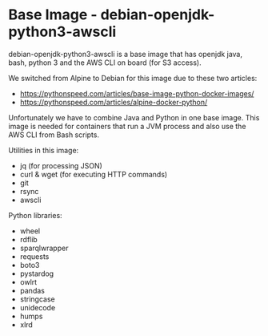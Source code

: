 # Base Image - debian-openjdk-python3-awscli

debian-openjdk-python3-awscli is a base image that has openjdk java, bash, python 3 and the AWS CLI on board (for S3 access).

We switched from Alpine to Debian for this image due to these two articles:
- https://pythonspeed.com/articles/base-image-python-docker-images/
- https://pythonspeed.com/articles/alpine-docker-python/

Unfortunately we have to combine Java and Python in one base image.
This image is needed for containers that run a JVM process and also
use the AWS CLI from Bash scripts.

Utilities in this image:

- jq (for processing JSON)
- curl & wget (for executing HTTP commands)
- git
- rsync
- awscli

Python libraries:

- wheel
- rdflib
- sparqlwrapper
- requests
- boto3
- pystardog
- owlrt
- pandas
- stringcase
- unidecode
- humps
- xlrd
